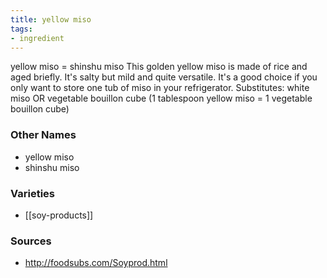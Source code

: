 ```yaml
---
title: yellow miso
tags:
- ingredient
---
```

yellow miso = shinshu miso This golden yellow miso is made of rice and aged briefly. It's salty but mild and quite versatile. It's a good choice if you only want to store one tub of miso in your refrigerator. Substitutes: white miso OR vegetable bouillon cube (1 tablespoon yellow miso = 1 vegetable bouillon cube)

### Other Names

* yellow miso
* shinshu miso

### Varieties

* [[soy-products]]

### Sources
* http://foodsubs.com/Soyprod.html
